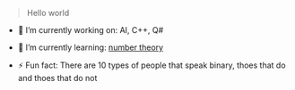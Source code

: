 <!--
**rolambert/rolambert** is a ✨ _special_ ✨ repository because its `README.md` (this file) appears on your GitHub profile.
-->
> Hello world

- 🔭 I’m currently working on: AI, C++, Q#

- 🌱 I’m currently learning: [number theory](https://en.wikipedia.org/wiki/Number_theory)

- ⚡ Fun fact: There are 10 types of people that speak binary, thoes that do and thoes that do not 
